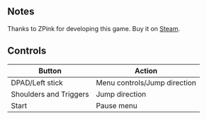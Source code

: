 ## Notes

Thanks to ZPink for developing this game. Buy it on [Steam](https://store.steampowered.com/app/999990/Bouncing_Hero/).

## Controls

| Button | Action |
|--|--| 
|DPAD/Left stick|Menu controls/Jump direction|
|Shoulders and Triggers|Jump direction|
|Start|Pause menu|


